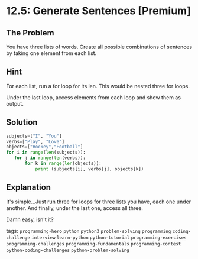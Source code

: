 # 12.5: Generate Sentences [Premium]

## The Problem
You have three lists of words. Create all possible combinations of sentences by taking one element from each list.

## Hint
For each list, run a for loop for its len. This would be nested three for loops. 

Under the last loop, access elements from each loop and show them as output.

## Solution
```python
subjects=["I", "You"]
verbs=["Play", "Love"]
objects=["Hockey","Football"]
for i in range(len(subjects)):
   for j in range(len(verbs)):
       for k in range(len(objects)):
           print (subjects[i], verbs[j], objects[k])
```


## Explanation
It's simple...Just run three for loops for three lists you have, each one under another. And finally, under the last one, access all three.

Damn easy, isn't it?






tags:  `programming-hero`  `python`  `python3`  `problem-solving`  `programming`  `coding-challenge`  `interview`  `learn-python`  `python-tutorial`  `programming-exercises`  `programming-challenges`  `programming-fundamentals`  `programming-contest`  `python-coding-challenges`  `python-problem-solving`